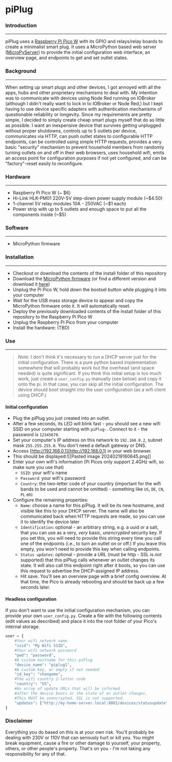 # piPlug

### Introduction
---
piPlug uses a [Raspberry Pi Pico W](https://www.raspberrypi.com/products/raspberry-pi-pico/) with its GPIO and relays/relay boards to create a minimalist smart plug. It uses a MicroPython based web server ([MicroPyServer](https://github.com/troublegum/micropyserver/tree/master)) to provide the initial configuration web interface, an overview page, and endpoints to get and set outlet states.
### Background
---
When setting up smart plugs and other devices, I got annoyed with all the apps, hubs and other proprietary mechanisms to deal with. My intention was to communicate with devices using Node Red running on IOBroker (although I didn't really want to lock in to IOBroker or Node Red,) but I kept having to use device specific adapters with authentication mechanisms of questionable reliability or longevity. Since my requirements are pretty simple, I decided to simply create cheap smart plugs myself that do as little as possible.
I want an inexpensive device that survives getting unplugged without proper shutdowns, controls up to 5 outlets per device, communicates via HTTP, can push outlet states to configurable HTTP endpoints, can be controlled using simple HTTP requests, provides a very basic "security" mechanism to prevent household members from randomly turning outlets on and off in their web browsers, uses household wifi, emits an access point for configuration purposes if not yet configured, and can be "factory"-reset easily to reconfigure.    
### Hardware
---
* Raspberry Pi Pico W (~ $6)
* Hi-Link HLK-PM01 220V-5V step-down power supply module (~$4.50) 
* 1-channel 5V relay modules 10A - 250VAC (~$1 each)
* Power strip with up to 5 outlets and enough space to put all the components inside (~$5)
### Software
---
* MicroPython firmware
### Installation
---
* Checkout or download the contents of the install folder of this repository
* Download the [MicroPython firmware](https://micropython.org/resources/firmware/RPI_PICO_W-20240105-v1.22.1.uf2) (or find a different version and download it [here](https://micropython.org/download/RPI_PICO_W/))
* Unplug the Pi Pico W, hold down the bootsel button while plugging it into your computer
* Wait for the USB mass storage device to appear and copy the MicroPython firmware onto it. It will automatically reset.
* Deploy the previously downloaded contents of the install folder of this repository to the Raspberry Pi Pico W
* Unplug the Raspberry Pi Pico from your computer
* Install the hardware:
(TBD)
### Use
---
>*Note:* I don't think it's necessary to run a DHCP server just for the initial configuration. There is a pure python based implementation somewhere that will probably work but the overhead (and space needed) is quite significant. If you think this initial setup is too much work, just create a `user_config.py` manually (see below) and copy it onto the pi. In that case, you can skip all the initial configuration. The device should boot straight into the user configuration (as a wifi client using DHCP.) 

#### Initial configuration
* Plug the piPlug you just created into an outlet. 
* After a few seconds, its LED will blink fast - you should see a new wifi SSID on your computer starting with `piPlug-`. Connect to it - the password is `12345678`.
* Set your computer's IP address on this network to `192.168.0.2`, subnet mask `255.255.255.0`. You don't need a default gateway or DNS. 
* Access [http://192.168.0.1](http://192.168.0.1) in your web browser.
* This should be displayed:![[Pasted image 20240219160645.png]]
* Enter your own wifi's information (Pi Picos only support 2.4GHz wifi, so make sure you use that)
	* `SSID`: your wifi's name
	* `Password`: your wifi's password
	* `Country`: the two-letter code of your country (important for the wifi bands to be used and cannot be omitted) - something like `US`, `DE`, `CN`, `PL` etc
* Configure the remaining properties:
	* `Name`: choose a name for this piPlug. It will be its new hostname, and visible like this to your DHCP server. The name will also be communicated back when HTTP requests are made, so you can use it to identify the device later
	* `Identification`: optional - an arbitrary string, e.g. a uuid or a salt, that you can use as a very, *very* basic, *unencrypted* security key. If you set this, you will need to provide this string every time you call one of the endpoints (i.e., to turn an outlet on or off.) If you leave this empty, you won't need to provide this key when calling endpoints.  
	* `Status updates`: optional - provide a URL (must be http - SSL is *not* supported) that this piPlug calls whenever an outlet changes its state. It will also call this endpoint right after it boots, so you can use this request to advertise the DHCP-assigned IP address.  
	* Hit save. You'll see an overview page with a brief config overview. At that time, the Pico is already rebooting and should be back up a few seconds later.  

#### Headless configuration
If you don't want to use the initial configuration mechanism, you can provide your own `user_config.py`. Create a file with the following contents (edit values as described) and place it into the root folder of your Pico's internal storage.
```python
user = {
	#Your wifi network name
	"ssid": "My Wifi SSID",
	#Your wifi network password
	"pwd": "password",
	#A custom hostname for this piPlug
	"device_name": "piplug1",
	#A custom key, or empty if not needed
	"id_key": "changeme",
	#The wifi country 2-letter code
	"country": "US",
	#An array of update URLs that will be informed 
	#after the device boots or the state of an outlet changes.
	#This MUST be unencrypted. SSL is not supported.
	"updates": ["http://my-home-server.local:8081/devices/statusupdate"]
}
```

### Disclaimer
Everything you do based on this is at your own risk. You'll probably be dealing with 230V or 110V that can seriously hurt or kill you. You might break equipment, cause a fire or other damage to yourself, your property, others, or other people's property. That's on you - I'm not taking any responsibility for any of that.
